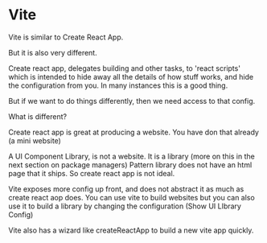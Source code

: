 # Vite
Vite is similar to Create React App. 

But it is also very different.

Create react app, delegates building and other tasks, to 'react scripts' which is intended to hide away all the details of how stuff works, and hide the configuration from you. In many instances this is a good thing. 


But if we want to do things differently, then we need access to that config.

What is different?

Create react app is great at producing a website. You have don that already (a mini website) 

A UI Component Library, is not a website. It is a library (more on this in the next section on package managers) Pattern library does not have an html page that it ships. So create react app is not ideal.

Vite exposes more config up front, and does not abstract it as much as create react aop does. You can use vite to build websites but you can also use it to build a library by changing the configuration (Show UI LIbrary Config) 

Vite also has a wizard like createReactApp to build a new vite app quickly.
